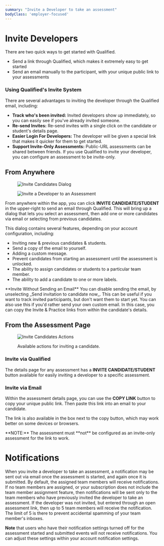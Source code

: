 ```yaml
---
summary: "Invite a Developer to take an assessment"
bodyClass: 'employer-focused'
---
```


# Invite Developers

There are two quick ways to get started with Qualified.

- Send a link through Qualified, which makes it extremely easy to get started
- Send an email manually to the participant, with your unique public link to your assessments

### Using Qualified's Invite System

There are several advantages to inviting the developer through the Qualified email, including:

- **Track who's been invited:** Invited developers show up immediately, so you can easily see if you've already invited someone.
- **Re-send Invites:** Re-send invites with a single click on the candidate or student's details page.
- **Easier Login For Developers:** The developer will be given a special link that makes it quicker for them to get started.
- **Support Invite-Only Assessments:** Public-URL assessments can be shared between friends. If you use Qualified to invite your developer, you can configure an assessment to be invite-only.

## From Anywhere

<div>
<figure class="align-right half-scale">

![Invite Candidates Dialog](/images/content/images/hire/invite-dialog.png)

</figure>
</div>

<div>
<figure>

![Invite a Developer to an Assessment](/images/content/images/hire/invite-button.png)

</figure>
</div>

From anywhere within the app, you can click **INVITE CANDIDATE/STUDENT** in the upper-right to send an email through Qualified. This will bring up a dialog that lets you select an assessment, then add one or more candidates via email or selecting from previous candidates.

This dialog contains several features, depending on your account configuration, including:

- Inviting new & previous candidates & students.
- Send a copy of the email to yourself.
- Adding a custom message.
- Prevent candidates from starting an assessment until the assessment is unlocked.
- The ability to assign candidates or students to a particular team member.
- The ability to add a candidate to one or more labels.

<div class="note-box not-box-info">
**Invite Without Sending an Email**  
You can disable sending the email, by unselecting _Send invitation to candidate now_.
This can be useful if you want to track invited participants, but don't want them to start yet. You can also use this if you'd rather send your own custom email. In this case, you can copy the Invite & Practice links from within the candidate's details.
</div>


## From the Assessment Page

<figure>

![Invite Candidates Actions](/images/content/images/hire/invite-actions.png)

<figcaption>Available actions for inviting a candidate.</figcaption>
</figure>

### Invite via Qualified

The details page for any assessment has a **INVITE CANDIDATE/STUDENT** button available for easily inviting a developer to a specific assessment.

### Invite via Email

Within the assessment details page, you can use the **COPY LINK** button to copy your unique public link. Then paste this link into an email to your candidate.

The link is also available in the box next to the copy button, which may work better on some devices or browsers.

<div class="note-box note-box-warning">
**NOTE:** The assessment must **not** be configured as an invite-only assessment for the link to work.
</div>

# Notifications

When you invite a developer to take an assessment, a notification may be sent out via email once the assessment is started, and again once it is submitted. By default, the assigned team members will receive notifications. If no team members are assigned, or your subscription does not include the team member assignment feature, then notifications will be sent only to the team members who have previously invited the developer to take an assessment. If the developer was not invited, but entered through an open assessment link, then up to 5 team members will receive the notification. The limit of 5 is there to prevent accidental spamming of your team member's inboxes.

**Note** that users who have their notification settings turned off for the assessment started and submitted events will not receive notifications. You can adjust these settings within your account notification settings.
